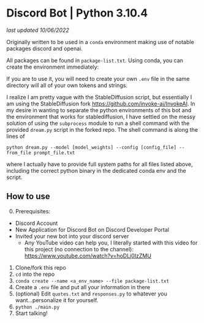 # Discord Bot | Python 3.10.4
*last updated 10/06/2022*

Originally written to be used in a `conda` environment making use of notable packages discord and openai.

All packages can be found in `package-list.txt`. Using conda, you can create the environment immediately: <br>


If you are to use it, you will need to create your own `.env` file in the same directory will all of your own tokens and strings.

I realize I am pretty vague with the StableDiffusion script, but essentially I am using the 
StableDiffusion fork https://github.com/invoke-ai/InvokeAI. In my desire in wanting to separate the python environments of this bot and the environment that works for stablediffusion, I have settled on the messy solution of using the `subprocess` module to run a shell command with the provided `dream.py` script in the forked repo. The shell command is along the lines of 

`python dream.py --model [model_weights] --config [config_file] --from_file prompt_file.txt`

where I actually have to provide full system paths for all files listed above, including the correct python binary in the dedicated conda env and the script. 

## How to use
0. Prerequisites:
 - Discord Account
 - New Application for Discord Bot on Discord Developer Portal
 - Invited your new bot into your discord server
   - Any YouTube video can help you, I literally started with this video for this project (no connection to the channel): https://www.youtube.com/watch?v=hoDLj0IzZMU

1. Clone/fork this repo
2. `cd` into the repo
3. `conda create --name <a_env_name> --file package-list.txt`
5. Create a `.env` file and put all your information in there
6. (optional) Edit `quotes.txt` and `responses.py` to whatever you want...personalize it for yourself.
4. `python ./main.py`
5. Start talking!